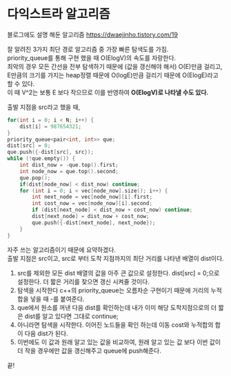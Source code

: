 다익스트라 알고리즘
===
블로그에도 설명 해둔 알고리즘 <https://dwaejinho.tistory.com/19>

잘 알려진 3가지 최단 경로 알고리즘 중 가장 빠른 탐색도를 가짐.    
priority_queue를 통해 구현 했을 때 O(ElogV)의 속도를 자랑한다.    
최악의 경우 모든 간선을 전부 탐색하기 때문에 (값을 갱신해야 해서) O(E)만큼 걸리고,    
E만큼의 크기를 가지는 heap정렬 때문에 O(logE)만큼 걸리기 때문에 O(ElogE)라고 할 수 있다.    
이 때 V^2는 보통 E 보다 작으므로 이를 반영하여 **O(ElogV)로 나타낼 수도 있다.**

출발 지점을 src라고 했을 때,

```c++
for(int i = 0; i < N; i++) {
    dist[i] = 987654321;
}
priority_queue<pair<int, int>> que;
dist[src] = 0;
que.push({-dist[src], src});
while (!que.empty()) {
    int dist_now = -que.top().first; 
    int node_now = que.top().second;
    que.pop();
    if(dist[node_now] < dist_now) continue;
    for (int i = 0; i < vec[node_now].size(); i++) {
        int next_node = vec[node_now][i].first;
        int cost_now = vec[node_now][i].second;
        if (dist[next_node] < dist_now + cost_now) continue;
        dist[next_node] = dist_now + cost_now;
        que.push({-dist[next_node], next_node});
    }
}
```

자주 쓰는 알고리즘이기 때문에 요약하겠다.    
출발 지점은 src이고, src로 부터 도착 지점까지의 최단 거리를 나타낸 배열이 dist이다.
1. src를 제외한 모든 dist 배열의 값을 아주 큰 값으로 설정한다. dist[src] = 0;으로 설정한다. 더 짧은 거리를 찾으면 갱신 시켜줄 것이다.
2. 탐색을 시작한다 c++의 priority_queue는 오름차순 구현이기 때문에 거리의 누적합을 넣을 때 -를 붙여준다.
3. que에서 원소를 꺼낸 다음 dist를 확인하는데 내가 이미 해당 도착지점으로의 더 짧은 dist를 알고 있다면 그대로 continue;
4. 아니라면 탐색을 시작한다. 이어진 노드들을 확인 하는데 이동 cost와 누적합의 합이 다음 dist가 된다.
5. 이번에도 이 값과 원래 알고 있는 값을 비교하여, 원래 알고 있는 값 보다 이번 값이 더 작을 경우에만 값을 갱신해주고 queue에 push해준다.

끝!
